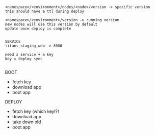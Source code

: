 ```
<namespace>/<environment>/nodes/<node>/version -> specific version
this should have a ttl during deploy

<namespace>/<environment>/version -> running version
new nodes will use this version by default
update once deploy is complete


SERVICE
titans_staging_web -> 8080

need a service + a key
key = deploy sync


```

BOOT
- fetch key
- download app
- boot app


DEPLOY
- fetch key (which key!?)
- download app
- take down old
- boot app

